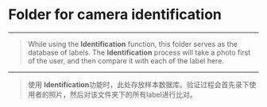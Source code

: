 # Folder for camera identification

--------------------------------------------------------------

> While using the **Identification** function, 
this folder serves as the database of labels.
The **Identification** process will take a photo first of the user,
and then compare it with each of the label here.

--------------------------------------------------------------

> 使用 **Identification**功能时，此处存放样本数据库。验证过程会首先录下使用者的照片，然后对该文件夹下的所有label进行比对。
